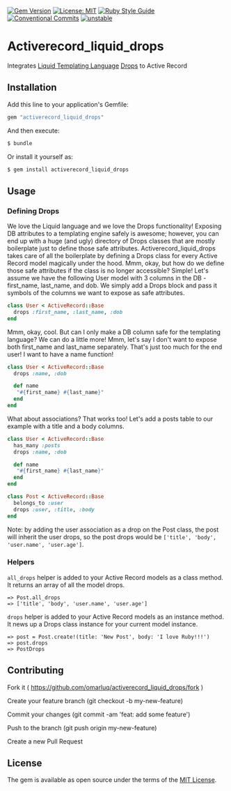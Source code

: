 [![Gem Version](https://badge.fury.io/rb/activerecord_liquid_drops.svg)](https://badge.fury.io/rb/activerecord_liquid_drops)
[![License: MIT](https://img.shields.io/badge/License-MIT-yellow.svg)](https://opensource.org/licenses/MIT)
[![Ruby Style Guide](https://img.shields.io/badge/code_style-rubocop-brightgreen.svg)](https://github.com/rubocop/rubocop)
[![Conventional Commits](https://img.shields.io/badge/Conventional%20Commits-1.0.0-%23FE5196?logo=conventionalcommits&logoColor=white)](https://conventionalcommits.org)
[![unstable](http://badges.github.io/stability-badges/dist/stable.svg)](http://github.com/badges/stability-badges)

# Activerecord_liquid_drops

Integrates [Liquid Templating Language](https://github.com/Shopify/liquid) [Drops](https://github.com/Shopify/liquid/wiki/Introduction-to-Drops) to Active Record

## Installation
Add this line to your application's Gemfile:

```ruby
gem "activerecord_liquid_drops"
```

And then execute:
```bash
$ bundle
```

Or install it yourself as:
```bash
$ gem install activerecord_liquid_drops
```

## Usage

### Defining Drops
We love the Liquid language and we love the Drops functionality! Exposing DB attributes to a templating engine safely is awesome; however, you can end up with a huge (and ugly) directory of Drops classes that are mostly boilerplate just to define those safe attributes.
Activerecord_liquid_drops takes care of all the boilerplate by defining a Drops class for every Active Record model magically under the hood.
Mmm, okay, but how do we define those safe attributes if the class is no longer accessible? Simple! Let's assume we have the following User model with 3 columns in the DB - first_name, last_name, and dob. We simply add a Drops block and pass it symbols of the columns we want to expose as safe attributes.

```ruby
class User < ActiveRecord::Base
  drops :first_name, :last_name, :dob
end

```

Mmm, okay, cool. But can I only make a DB column safe for the templating language? We can do a little more! Mmm, let's say I don't want to expose both first_name and last_name separately. That's just too much for the end user! I want to have a name function!

```ruby
class User < ActiveRecord::Base
  drops :name, :dob

  def name
   "#{first_name} #{last_name}"
  end
end

```

What about associations? That works too! Let's add a posts table to our example with a title and a body columns.


```ruby
class User < ActiveRecord::Base
  has_many :posts
  drops :name, :dob

  def name
   "#{first_name} #{last_name}"
  end
end

class Post < ActiveRecord::Base
  belongs_to :user
  drops :user, :title, :body
end
```
Note: by adding the user association as a drop on the Post class, the post will inherit the user drops, so the post drops would be `['title', 'body', 'user.name', 'user.age']`.

### Helpers
`all_drops` helper is added to your Active Record models as a class method. It returns an array of all the model drops.
```irb
=> Post.all_drops
=> ['title', 'body', 'user.name', 'user.age']
```

`drops` helper is added to your Active Record models as an instance method. It news up a Drops class instance for your current model instance.
```irb
=> post = Post.create!(title: 'New Post', body: 'I love Ruby!!!')
=> post.drops
=> PostDrops
```
## Contributing
Fork it ( https://github.com/omarluq/activerecord_liquid_drops/fork )

Create your feature branch (git checkout -b my-new-feature)

Commit your changes (git commit -am 'feat: add some feature')

Push to the branch (git push origin my-new-feature)

Create a new Pull Request

## License
The gem is available as open source under the terms of the [MIT License](https://opensource.org/licenses/MIT).

